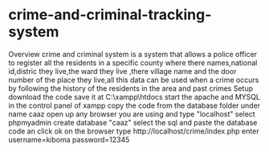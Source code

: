 # crime-and-criminal-tracking-system
Overview
crime and criminal system is a system that allows a police officer to register all the residents in a specific county where there names,national id,distric they live,the ward they live ,there village name  and the door number of the place they  live,all this data can be used when a crime occurs by following the history of the residents in the area and past crimes
Setup
download the code
save  it at C:\xampp\htdocs
start the apache and MYSQL in the control panel of xampp
copy the code from the database folder under name caaz
open up any browser you are using and type "localhost"
select phpmyadmin
create database "caaz"
select the sql and paste the database code an click ok
on the browser type http://localhost/crime/index.php
enter username=kiboma
      password=12345
    
      

